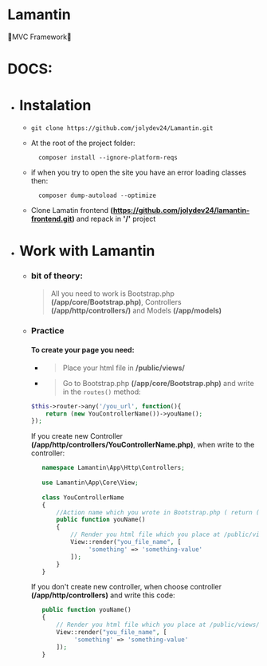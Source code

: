 # Lamantin
🐘MVC Framework🐘

# DOCS:
* # Instalation
  * ```shell script 
    git clone https://github.com/jolydev24/Lamantin.git
  * At the root of the project folder: 
    ```shell script
      composer install --ignore-platform-reqs
    ```
  * if when you try to open the site you have an error loading classes then: 
      ```shell script
        composer dump-autoload --optimize
      ```
  * Clone Lamatin frontend **(https://github.com/jolydev24/lamantin-frontend.git)** and repack in **'/'** project
  
* # Work with Lamantin
  * ### bit of theory:
    >All you need to work is Bootstrap.php **(/app/core/Bootstrap.php)**, Controllers **(/app/http/controllers/)** and Models **(/app/models)**
  * ### Practice
    #### To create your page you need:
    * >Place your html file in **/public/views/**
    * >Go to Bootstrap.php **(/app/core/Bootstrap.php)** and write in the ```routes()``` method: 
    ```php
    $this->router->any('/you_url', function(){
        return (new YouControllerName())->youName();
    });
    ```
    
    If you create new Controller **(/app/http/controllers/YouControllerName.php)**, when write to the controller:
    ```php
       namespace Lamantin\App\Http\Controllers;
       
       use Lamantin\App\Core\View;
       
       class YouControllerName
       {
           //Action name which you wrote in Bootstrap.php ( return (new YouControllerName())->name() )
           public function youName()
           {
               // Render you html file which you place at /public/views/
               View::render("you_file_name", [
                    'something' => 'something-value'
               ]);
           }
       }
    ```
    If you don't create new controller, when choose controller **(/app/http/controllers)** and write this code:
    ```php
       public function youName()
       {
           // Render you html file which you place at /public/views/
           View::render("you_file_name", [
                'something' => 'something-value'
           ]); 
       }
    ```
